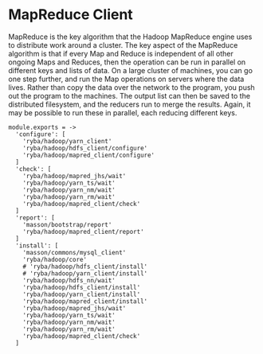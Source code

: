 
# MapReduce Client

MapReduce is the key algorithm that the Hadoop MapReduce engine uses to distribute work around a cluster.
The key aspect of the MapReduce algorithm is that if every Map and Reduce is independent of all other ongoing Maps and Reduces,
then the operation can be run in parallel on different keys and lists of data. On a large cluster of machines, you can go one step further, and run the Map operations on servers where the data lives.
Rather than copy the data over the network to the program, you push out the program to the machines.
The output list can then be saved to the distributed filesystem, and the reducers run to merge the results. Again, it may be possible to run these in parallel, each reducing different keys.

    module.exports = ->
      'configure': [
        'ryba/hadoop/yarn_client'
        'ryba/hadoop/hdfs_client/configure'
        'ryba/hadoop/mapred_client/configure'
      ]
      'check': [
        'ryba/hadoop/mapred_jhs/wait'
        'ryba/hadoop/yarn_ts/wait'
        'ryba/hadoop/yarn_nm/wait'
        'ryba/hadoop/yarn_rm/wait'
        'ryba/hadoop/mapred_client/check'
      ]
      'report': [
        'masson/bootstrap/report'
        'ryba/hadoop/mapred_client/report'
      ]
      'install': [
        'masson/commons/mysql_client'
        'ryba/hadoop/core'
        # 'ryba/hadoop/hdfs_client/install'
        # 'ryba/hadoop/yarn_client/install'
        'ryba/hadoop/hdfs_nn/wait'
        'ryba/hadoop/hdfs_client/install'
        'ryba/hadoop/yarn_client/install'
        'ryba/hadoop/mapred_client/install'
        'ryba/hadoop/mapred_jhs/wait'
        'ryba/hadoop/yarn_ts/wait'
        'ryba/hadoop/yarn_nm/wait'
        'ryba/hadoop/yarn_rm/wait'
        'ryba/hadoop/mapred_client/check'
      ]
